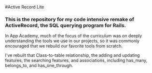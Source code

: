 #Active Record Lite

### This is the repository for my code intensive remake of ActiveRecord, the SQL querying program for Rails.

In App Academy, much of the focus of the curriculum was on deeply understanding the tools we use in our projects, so it was commonly encouraged that we rebuild our favorite tools from scratch.

I've rebuilt that Class-to-table relationship, the adding and updating features, the searching features, and associations, including has_many, belongs_to, and has_one_through.